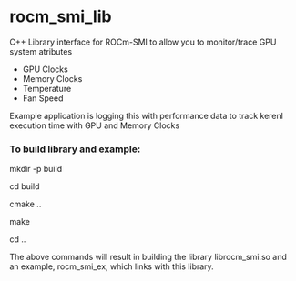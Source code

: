 # rocm_smi_lib

C++ Library interface for ROCm-SMI to allow you to monitor/trace GPU system atributes 

- GPU Clocks
- Memory Clocks
- Temperature 
- Fan Speed 

Example application is logging this with performance data to track kerenl execution time with GPU and Memory Clocks 

### To build library and example:
mkdir -p build

cd build

cmake ..

make

cd ..

The above commands will result in building the library librocm_smi.so and
an example, rocm_smi_ex, which links with this library.

